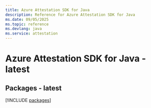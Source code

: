 ```yaml
---
title: Azure Attestation SDK for Java
description: Reference for Azure Attestation SDK for Java
ms.date: 09/05/2025
ms.topic: reference
ms.devlang: java
ms.service: attestation
---
```

# Azure Attestation SDK for Java - latest
## Packages - latest
[!INCLUDE [packages](attestation-index.md)]